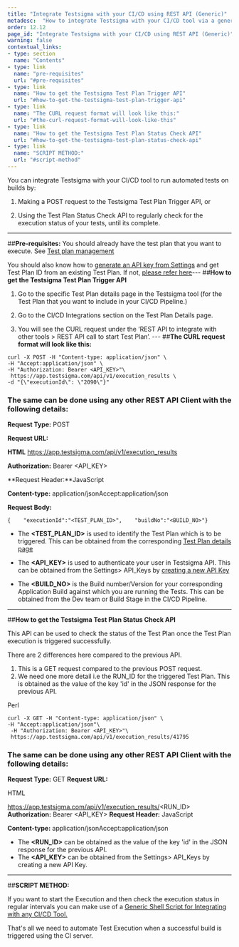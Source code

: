 ```yaml
---
title: "Integrate Testsigma with your CI/CD using REST API (Generic)"
metadesc:  "How to integrate Testsigma with your CI/CD tool via a generic REST API"
order: 12.12
page_id: "Integrate Testsigma with your CI/CD using REST API (Generic)"
warning: false
contextual_links:
- type: section
  name: "Contents"
- type: link
  name: "pre-requisites"
  url: "#pre-requisites"
- type: link
  name: "How to get the Testsigma Test Plan Trigger API"
  url: "#how-to-get-the-testsigma-test-plan-trigger-api"
- type: link
  name: "The CURL request format will look like this:"
  url: "#the-curl-request-format-will-look-like-this"
- type: link
  name: "How to get the Testsigma Test Plan Status Check API"
  url: "#how-to-get-the-testsigma-test-plan-status-check-api"
- type: link
  name: "SCRIPT METHOD:"
  url: "#script-method"
---
```

You can integrate Testsigma with your CI/CD tool to run automated tests on builds by:

1. Making a POST request to the Testsigma Test Plan Trigger API, or

2. Using the Test Plan Status Check API to regularly check for the execution status of your tests, until its complete.
---
##**Pre-requisites:**
 You should already have the test plan that you want to execute. See [Test plan management](https://testsigma.com/docs/test-management/test-plans/overview/)

You should also know how to [generate an API key from Settings](http://testsigma.com/docs/configuration/api-keys/) and get Test Plan ID from an existing Test Plan. If not, [please refer here](https://testsigma.com/docs/continuous-integration/get-test-plan-details/)---
##**How to get the Testsigma Test Plan Trigger API**
1. Go to the specific Test Plan details page in the Testsigma tool (for the Test Plan that you want to include in your CI/CD Pipeline.) 

2. Go to the CI/CD Integrations section on the Test Plan Details page.

3. You will see the CURL request under the ‘REST API to integrate with other tools > REST API call to start Test Plan’. ---
##**The CURL request format will look like this:**
```
curl -X POST -H "Content-type: application/json" \
-H "Accept:application/json" \
-H "Authorization: Bearer <API_KEY>"\
 https://app.testsigma.com/api/v1/execution_results \
-d "{\"executionId\": \"2090\"}"
```

### The same can be done using any other REST API Client with the following details:


**Request Type:**  POST

**Request URL:** 

**HTML**
https://app.testsigma.com/api/v1/execution_results

**Authorization:**  Bearer <API_KEY>

**Request Header:**JavaScript

**Content-type:** application/jsonAccept:application/json

**Request Body:** 

```{    "executionId":"<TEST_PLAN_ID>",    "buildNo":"<BUILD_NO>"}```


 - The **<TEST_PLAN_ID>** is used to identify the Test Plan which is to be triggered. This can be obtained from the corresponding [ Test Plan details page](https://testsigma.com/docs/continuous-integration/get-test-plan-details/)

 - The **<API_KEY>** is used to authenticate your user in Testsigma API. This can be obtained from the Settings> API_Keys by [creating a new API Key](http://testsigma.com/docs/configuration/api-keys/)

- The **<BUILD_NO>** is the Build number/Version for your corresponding Application Build against which you are running the Tests. This can be obtained from the Dev team or Build Stage in the CI/CD Pipeline.
---
##**How to get the Testsigma Test Plan Status Check API**
 
This API can be used to check the status of the Test Plan once the Test Plan execution is triggered successfully.
 
There are 2 differences here compared to the previous API.
1. This is a GET request compared to the previous POST request.
2. We need one more detail i.e the RUN_ID for the triggered Test Plan. This is obtained as the value of the key 'id' in the JSON response for the previous API.

Perl
```
curl -X GET -H "Content-type: application/json" \
-H "Accept:application/json"\
 -H "Authorization: Bearer <API_KEY>"\
 https://app.testsigma.com/api/v1/execution_results/41795
```

### The same can be done using any other REST API Client with the following details:

**Request Type:** GET
**Request URL:** 

HTML

https://app.testsigma.com/api/v1/execution_results/<RUN_ID>
**Authorization:** Bearer <API_KEY>
**Request Header:** JavaScript

**Content-type:** application/jsonAccept:application/json
 
 - The **<RUN_ID>** can be obtained as the value of the key 'id' in the JSON response for the previous API.
- The **<API_KEY>** can be obtained from the Settings> API_Keys by creating a new API Key.
 ---
##**SCRIPT METHOD:**

If you want to start the Execution and then check the execution status in regular intervals you can make use of a [Generic Shell Script for Integrating with any CI/CD Tool.](https://testsigma.com/docs/continuous-integration/shell-script/)
 
That's all we need to automate Test Execution when a successful build is triggered using the CI server.



